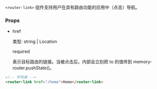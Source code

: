`<router-link>` 组件支持用户在具有路由功能的应用中（点击）导航。

### Props

* href

  类型: string \| Location

  required

  表示目标路由的链接。当被点击后，内部会立刻把 to 的值传到 memory-router.pushState\(\)。

```html
<!-- 字符串 -->
<router-link href="/home">Home</router-link>
```




